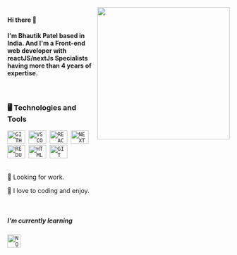 <img src='https://user-images.githubusercontent.com/75649107/162585597-37962957-8956-4bc6-8c3a-809b6c730b0c.png' width="300px" align="right"/>

#### Hi there 👋

#### I'm Bhautik Patel based in India. And I'm a Front-end web developer with reactJS/nextJs Specialists having more than 4 years of expertise.

<!-- ### Here is my portfolio website: <a href="https://lucasboscariole.com/" target="_blank"><b>Lucas Boscariole Silva.</b></a> -->

<br/>

### 🖥️ Technologies and Tools 

<code><img width="40px" height="30" src="https://user-images.githubusercontent.com/107703448/206360547-5d5c8a15-7553-4da3-9c02-f4047894c41e.svg" title = "GITHUB"/></code>&nbsp; 
<code><img width="40px" height="30" src="https://user-images.githubusercontent.com/107703448/206360550-2a16abe4-1421-42de-a442-0255af442ab1.svg" title = "VSCODE"/></code>&nbsp; 
<code><img width="40px" height="30" src="https://user-images.githubusercontent.com/107703448/206360544-22d938d5-2821-4f6a-af4c-928b7777cdba.svg" title = "REACTJS"/></code>&nbsp;
<code><img width="40px" height="30" src="https://user-images.githubusercontent.com/107703448/206360542-d03531ec-b9bf-48c1-8933-d621e27b336d.svg" title = "NEXTJS"/></code>&nbsp;
<code><img width="40px" height="30" src="https://user-images.githubusercontent.com/107703448/206360538-ce273fe5-702c-4e18-98f4-fc2220e7dc18.svg"  title='REDUX'/></code>&nbsp; 
<code><img width="40px" height="30" src="https://user-images.githubusercontent.com/107703448/206361298-f5af91da-e764-4943-a3ee-ce842b29f1a0.svg" title = "HTML5"/></code>&nbsp;
<code><img width="40px" height="30" src="https://user-images.githubusercontent.com/107703448/206360553-3e6b3603-cec2-45fe-8a4d-0a25b861d596.svg" title = "GIT"/></code>&nbsp; 
<br/>
<br/>

<div display="inline-block">
 <p align="left">🤖 Looking for work.</p> 
 <p align="left">🧳 I love to coding and enjoy.</p>
</div>

<br/>

##### I'm currently learning

<code><img src="https://cdn.jsdelivr.net/gh/devicons/devicon/icons/nodejs/nodejs-original-wordmark.svg"  width='30' height='30' title='NODE'/></code>&nbsp;

